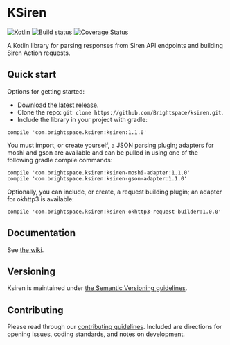 # KSiren
[ ![Kotlin](https://img.shields.io/badge/Kotlin-1.3.31-blue.svg)](http://kotlinlang.org)
![Build status](https://travis-ci.com/Brightspace/ksiren.svg?token=bx5yfkuXAPjvTyLvsLn4&branch=master)
[![Coverage Status](https://coveralls.io/repos/github/Brightspace/ksiren/badge.svg?branch=master)](https://coveralls.io/github/Brightspace/ksiren?branch=master)

A Kotlin library for parsing responses from Siren API endpoints and building Siren Action requests.

## Quick start

Options for getting started:

* [Download the latest release](../../releases).
* Clone the repo: `git clone https://github.com/Brightspace/ksiren.git`.
* Include the library in your project with gradle:
```
compile 'com.brightspace.ksiren:ksiren:1.1.0'
```
You must import, or create yourself, a JSON parsing plugin; adapters for moshi and gson are available and can be pulled in using one of the following gradle compile commands:
```
compile 'com.brightspace.ksiren:ksiren-moshi-adapter:1.1.0'
compile 'com.brightspace.ksiren:ksiren-gson-adapter:1.1.0'
```

Optionally, you can include, or create, a request building plugin; an adapter for okhttp3 is available:
```
compile 'com.brightspace.ksiren:ksiren-okhttp3-request-builder:1.0.0'
```

## Documentation

See [the wiki](https://github.com/Brightspace/ksiren/wiki).

## Versioning

Ksiren is maintained under [the Semantic Versioning guidelines](http://semver.org/).

## Contributing

Please read through our [contributing guidelines](CONTRIBUTING.md). Included are directions for opening issues, coding standards, and notes on development.
